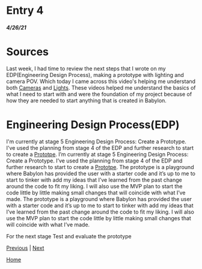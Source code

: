 # Entry 4
##### 4/26/21

# Sources

Last week, I had time to review the next steps that I wrote on my EDP(Engineering Design Process), making a prototype with lighting and camera POV. Which today I came across this video's helping me understand both [Cameras](https://www.youtube.com/watch?v=Cib3Y64GVWE) and [Lights](https://www.youtube.com/watch?v=_fTS5W0RPkc). These videos helped me understand the basics of what I need to start with and were the foundation of my project because of how they are needed to start anything that is created in Babylon.


# Engineering Design Process(EDP)

I'm currently at stage 5 Engineering Design Process: Create a Prototype. I've used the planning from stage 4 of the EDP and further research to start to create a [Prototpe](https://playground.babylonjs.com/). I’m currently at stage 5 Engineering Design Process: Create a Prototype. I’ve used the planning from stage 4 of the EDP and further research to start to create a [Prototpe](https://playground.babylonjs.com/). The prototype is a playground where Babylon has provided the user with a starter code and it’s up to me to start to tinker with add my ideas that I’ve learned from the past change around the code to fit my liking. I will also use the MVP plan to start the code little by little making small changes that will coincide with what I’ve made. The prototype is a playground where Babylon has provided the user with a starter code and it’s up to me to start to tinker with add my ideas that I’ve learned from the past change around the code to fit my liking. I will also use the MVP plan to start the code little by little making small changes that will coincide with what I’ve made.

For the next stage Test and evaluate the prototype

[Previous](entry03.md) | [Next](entry05.md)

[Home](../README.md)
